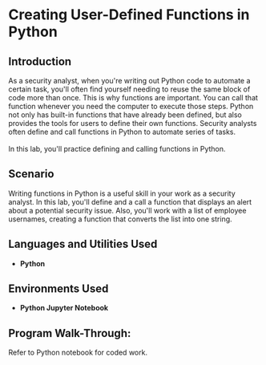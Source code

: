 <h1>Creating User-Defined Functions in Python</h1>

<h2>Introduction</h2>
As a security analyst, when you're writing out Python code to automate a certain task, you'll often find yourself needing to reuse the same block of code more than once. This is why functions are important. You can call that function whenever you need the computer to execute those steps. Python not only has built-in functions that have already been defined, but also provides the tools for users to define their own functions. Security analysts often define and call functions in Python to automate series of tasks. <br/>
<br />
In this lab, you'll practice defining and calling functions in Python.
<br />

<h2>Scenario</h2>
Writing functions in Python is a useful skill in your work as a security analyst. In this lab, you'll define and a call a function that displays an alert about a potential security issue. Also, you'll work with a list of employee usernames, creating a function that converts the list into one string.
<br />

<h2>Languages and Utilities Used</h2>

- <b>Python</b>

<h2>Environments Used </h2>

- <b>Python Jupyter Notebook</b>

<h2>Program Walk-Through:</h2>

<p>
Refer to Python notebook for coded work.
</p>


